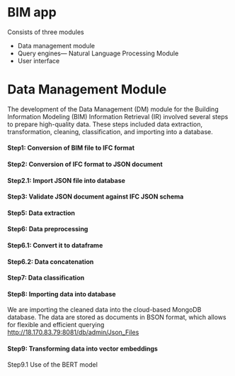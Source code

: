 # BIM app
Consists of three modules<br>
* Data management module<br>
* Query engines— Natural Language Processing Module <br>
* User interface<br>

# Data Management Module
The development of the Data Management (DM) module for the Building Information Modeling (BIM) Information Retrieval (IR) involved several steps to prepare high-quality data. These steps included data extraction, transformation, cleaning, classification, and importing into a database.<br>
#### Step1: Conversion of BIM file to IFC format<br>
#### Step2: Conversion of IFC format to JSON document<br>
#### Step2.1: Import JSON file into database<br>
#### Step3: Validate JSON document against IFC JSON schema<br>
#### Step5: Data extraction<br>
#### Step6: Data preprocessing<br>
#### Step6.1: Convert it to dataframe
#### Step6.2: Data concatenation
#### Step7: Data classification<br>
#### Step8: Importing data into database<br>
We are importing the cleaned data into the cloud-based MongoDB database. The data are stored as documents in BSON format, which allows
for flexible and efficient querying <br>
http://18.170.83.79:8081/db/admin/Json_Files<br>
#### Step9: Transforming data into vector embeddings<br>
Step9.1 Use of the BERT model<br>
